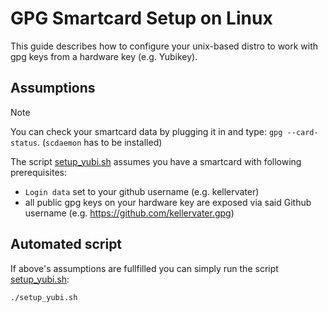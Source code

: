 # GPG Smartcard Setup on Linux
This guide describes how to configure your unix-based distro to work with gpg keys from a hardware key (e.g. Yubikey).

## Assumptions

> [!NOTE]
> You can check your smartcard data by plugging it in and type: `gpg --card-status`. (`scdaemon` has to be installed)

The script [setup_yubi.sh](./setup_yubi.sh) assumes you have a smartcard with following prerequisites:
* `Login data` set to your github username (e.g. kellervater)
* all public gpg keys on your hardware key are exposed via said Github username (e.g. https://github.com/kellervater.gpg)

## Automated script
If above's assumptions are fullfilled you can simply run the script [setup_yubi.sh](./setup_yubi.sh):
```shell
./setup_yubi.sh
```
